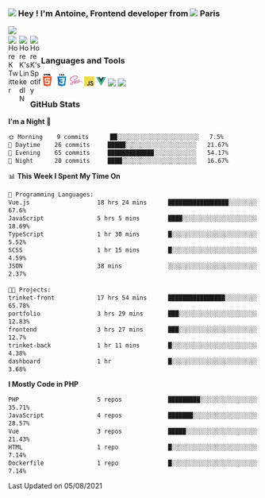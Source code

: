 ### <img src="https://media.giphy.com/media/hvRJCLFzcasrR4ia7z/giphy.gif" height="19px"> Hey ! I'm Antoine, Frontend developer from <img src="https://user-images.githubusercontent.com/45999037/109720557-8a4eaa00-7baa-11eb-8992-25452bd80e76.png" width="18px"/> Paris

<img src="https://media.giphy.com/media/UtEM6J85KZUgJhFUNs/giphy.gif" height="150px">

<div>
  <a href="https://twitter.com/HoreK0">
    <img align="left" alt="HoreK Twitter" width="22px" src="https://raw.githubusercontent.com/peterthehan/peterthehan/master/assets/twitter.svg" />
  </a>
  <a href="https://www.linkedin.com/in/antoine-lelong-510027199">
    <img align="left" alt="HoreK's LinkedIN" width="22px" src="https://raw.githubusercontent.com/peterthehan/peterthehan/master/assets/linkedin.svg" />
  </a>
  <a href="https://open.spotify.com/user/azenoxe">
    <img align="left" alt="HoreK's Spotify" width="22px" src="https://raw.githubusercontent.com/peterthehan/peterthehan/master/assets/spotify.svg" />
  </a>
</div>

<br />

### Languages and Tools

<p>
  <img height="25" src="https://raw.githubusercontent.com/github/explore/80688e429a7d4ef2fca1e82350fe8e3517d3494d/topics/html/html.png">
  <img height="25" src="https://raw.githubusercontent.com/github/explore/80688e429a7d4ef2fca1e82350fe8e3517d3494d/topics/css/css.png">
  <img height="25" src="https://raw.githubusercontent.com/github/explore/80688e429a7d4ef2fca1e82350fe8e3517d3494d/topics/sass/sass.png">
  <img height="20" src="https://raw.githubusercontent.com/github/explore/80688e429a7d4ef2fca1e82350fe8e3517d3494d/topics/javascript/javascript.png">
  <img height="20" src="https://raw.githubusercontent.com/github/explore/80688e429a7d4ef2fca1e82350fe8e3517d3494d/topics/vue/vue.png">
  <img height="20" src="https://github.com/nuxt/nuxt.js/blob/dev/.github/nuxt.png">
  <img height="20" src="https://camo.githubusercontent.com/61e102d7c605ff91efedb9d7e47c1c4a07cef59d3e1da202fd74f4772122ca4e/68747470733a2f2f766974656a732e6465762f6c6f676f2e737667">
</p>

### GitHub Stats

<!--START_SECTION:waka-->
**I'm a Night 🦉** 

```text
🌞 Morning    9 commits      ██░░░░░░░░░░░░░░░░░░░░░░░   7.5% 
🌆 Daytime    26 commits     █████░░░░░░░░░░░░░░░░░░░░   21.67% 
🌃 Evening    65 commits     █████████████░░░░░░░░░░░░   54.17% 
🌙 Night      20 commits     ████░░░░░░░░░░░░░░░░░░░░░   16.67%

```


📊 **This Week I Spent My Time On** 

```text
💬 Programming Languages: 
Vue.js                   18 hrs 24 mins      █████████████████░░░░░░░░   67.6% 
JavaScript               5 hrs 5 mins        ████░░░░░░░░░░░░░░░░░░░░░   18.69% 
TypeScript               1 hr 30 mins        █░░░░░░░░░░░░░░░░░░░░░░░░   5.52% 
SCSS                     1 hr 15 mins        █░░░░░░░░░░░░░░░░░░░░░░░░   4.59% 
JSON                     38 mins             ░░░░░░░░░░░░░░░░░░░░░░░░░   2.37%

🐱‍💻 Projects: 
trinket-front            17 hrs 54 mins      ████████████████░░░░░░░░░   65.78% 
portfolio                3 hrs 29 mins       ███░░░░░░░░░░░░░░░░░░░░░░   12.83% 
frontend                 3 hrs 27 mins       ███░░░░░░░░░░░░░░░░░░░░░░   12.7% 
trinket-back             1 hr 11 mins        █░░░░░░░░░░░░░░░░░░░░░░░░   4.38% 
dashboard                1 hr                █░░░░░░░░░░░░░░░░░░░░░░░░   3.68%

```

**I Mostly Code in PHP** 

```text
PHP                      5 repos             █████████░░░░░░░░░░░░░░░░   35.71% 
JavaScript               4 repos             ███████░░░░░░░░░░░░░░░░░░   28.57% 
Vue                      3 repos             █████░░░░░░░░░░░░░░░░░░░░   21.43% 
HTML                     1 repo              █░░░░░░░░░░░░░░░░░░░░░░░░   7.14% 
Dockerfile               1 repo              █░░░░░░░░░░░░░░░░░░░░░░░░   7.14%

```



 Last Updated on 05/08/2021
<!--END_SECTION:waka-->
